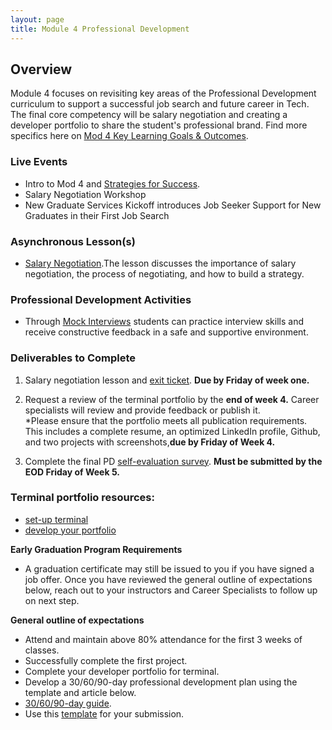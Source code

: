 ```yaml
---
layout: page
title: Module 4 Professional Development
---
```


## Overview
Module 4 focuses on revisiting key areas of the  Professional Development curriculum to support a successful job search and future career in Tech. The final core competency will be salary negotiation and creating a developer portfolio to share the student's professional brand. Find more specifics here on [Mod 4 Key Learning Goals & Outcomes](/module_four/mod4_learning_goals).

### Live Events
* Intro to Mod 4 and [Strategies for Success](https://careerdev.turing.edu/module_four/week1_kickoff). 
* Salary Negotiation Workshop
* New Graduate Services Kickoff introduces Job Seeker Support for New Graduates in their First Job Search

### Asynchronous Lesson(s)
* [Salary Negotiation](https://careerdev.turing.edu/module_four/negotiations).The lesson discusses the importance of salary negotiation, the process of negotiating, and how to build a strategy. 

### Professional Development Activities
* Through [Mock Interviews](https://careerdev.turing.edu/module_four/mod4_mock_interviews) students can practice interview skills and receive constructive feedback in a safe and supportive environment. 
  
### Deliverables to Complete 
1. Salary negotiation lesson and [exit ticket](https://docs.google.com/forms/d/e/1FAIpQLSdchKq_CTcnTMHp1QcWRmXCoIgHEs6F5zvaWWkAE2ZiLAMJSg/viewform).         **Due by Friday of week one.**
  
2. Request a review of the terminal portfolio by the **end of week 4.** Career specialists will review and provide feedback or publish it.   
    *Please ensure that the portfolio meets all publication requirements. This includes a complete resume, an optimized LinkedIn profile, Github, and two      projects with screenshots,**due by Friday of Week 4.**

3. Complete the final PD [self-evaluation survey](https://airtable.com/shrsS9pDedt4Jvnkd). **Must be submitted by the EOD Friday of Week 5.**

 
### Terminal portfolio resources:
* [set-up terminal ](https://careerdev.turing.edu/resources/terminal_directions)
* [develop your portfolio](https://careerdev.turing.edu/module_three/mod3_week1)

  
 **Early Graduation Program Requirements**
  * A graduation certificate may still be issued to you if you have signed a job offer. Once you have reviewed the general outline of expectations below, reach out to your instructors and Career Specialists to follow up on next step.
  
 **General outline of expectations**  
  * Attend and maintain above 80% attendance for the first 3 weeks of classes.
  * Successfully complete the first project.
  * Complete your developer portfolio for terminal.
  * Develop a 30/60/90-day professional development plan using the template and article below.
  * [30/60/90-day guide](https://www.themuse.com/advice/30-60-90-day-plan-instructions-template-example).
  * Use this [template](https://docs.google.com/document/d/1Ak0aP-b8D99cD_uYNaw4Ojo7A8HaJnaTso_U1ooTCfo/edit#) for your submission.
